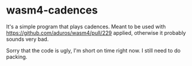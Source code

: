 # wasm4-cadences
It's a simple program that plays cadences.
Meant to be used with https://github.com/aduros/wasm4/pull/229 applied, otherwise it probably sounds very bad.

Sorry that the code is ugly, I'm short on time right now. I still need to do packing.
